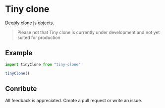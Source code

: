 # Tiny clone

Deeply clone js objects.

> Please not that Tiny clone is currently under development and not yet suited for production

## Example



```js
import tinyClone from "tiny-clone"

tinyClone()
```



## Conribute

All feedback is appreciated. Create a pull request or write an issue.
